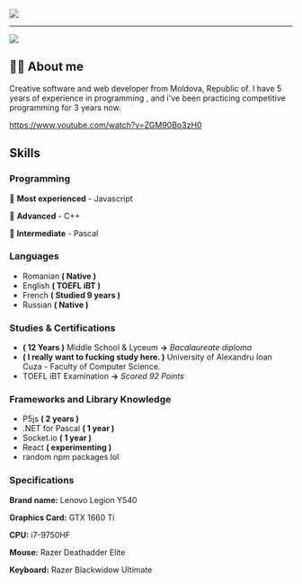 ![](https://i.imgur.com/kvQnQdv.png)

---

![](https://www.codewars.com/users/dimulcu/badges/micro)

## 🤟🏻 About me
Creative software and web developer from Moldova, Republic of. I have 5 years of experience in programming , and i've been practicing competitive programming for 3 years now. 

https://www.youtube.com/watch?v=ZGM90Bo3zH0

## Skills

### Programming
🥇 **Most experienced** - Javascript

🥈 **Advanced** - C++

🥉 **Intermediate** - Pascal

### Languages
- Romanian **( Native )**
- English **( TOEFL iBT )**
- French **( Studied 9 years )**
- Russian **( Native )**

### Studies & Certifications
- **( 12 Years )** Middle School & Lyceum **->**  *Bacalaureate diploma*
- **( I really want to fucking study here. )** University of Alexandru Ioan Cuza - Faculty of Computer Science.
- TOEFL iBT Examination **->** *Scored 92 Points*

### Frameworks and Library Knowledge
- P5js **( 2 years )**
- .NET for Pascal **( 1 year )**
- Socket.io **( 1 year )**
- React **( experimenting )**
- random npm packages lol

### Specifications

**Brand name:** Lenovo Legion Y540

**Graphics Card:** GTX 1660 Ti

**CPU:**  i7-9750HF

**Mouse:** Razer Deathadder Elite

**Keyboard:** Razer Blackwidow Ultimate
